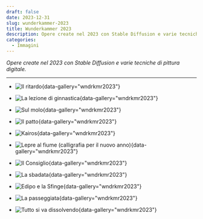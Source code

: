 ```yaml
---
draft: false
date: 2023-12-31 
slug: wunderkammer-2023
title: Wunderkammer 2023
description: Opere create nel 2023 con Stable Diffusion e varie tecniche di pittura digitale.
categories:
  - Immagini
---
```


*Opere create nel 2023 con Stable Diffusion e varie tecniche di pittura digitale.*

<!-- more -->

---

<div class="grid cards" markdown>

- ![Il ritardo](wndrkmr2023/IlRitardo.webp){data-gallery="wndrkmr2023"}

- ![La lezione di ginnastica](wndrkmr2023/LezioneDiGinnastica.webp){data-gallery="wndrkmr2023"}

- ![Sul molo](wndrkmr2023/Wunderkammer-2023-10.webp){data-gallery="wndrkmr2023"}

- ![Il patto](wndrkmr2023/Wunderkammer-2023-02.webp){data-gallery="wndrkmr2023"}

- ![Kairos](wndrkmr2023/Wunderkammer-2023-03.webp){data-gallery="wndrkmr2023"}

- ![Lepre al fiume (calligrafia per il nuovo anno)](wndrkmr2023/Wunderkammer-2023-05.webp){data-gallery="wndrkmr2023"}

- ![Il Consiglio](wndrkmr2023/Wunderkammer-2023-04.webp){data-gallery="wndrkmr2023"}

- ![La sbadata](wndrkmr2023/Wunderkammer-2023-06.webp){data-gallery="wndrkmr2023"}

- ![Edipo e la Sfinge](wndrkmr2023/Wunderkammer-2023-07.webp){data-gallery="wndrkmr2023"}

- ![La passeggiata](wndrkmr2023/Wunderkammer-2023-08.webp){data-gallery="wndrkmr2023"}

- ![Tutto si va dissolvendo](wndrkmr2023/Wunderkammer-2023-01.webp){data-gallery="wndrkmr2023"}

</div>